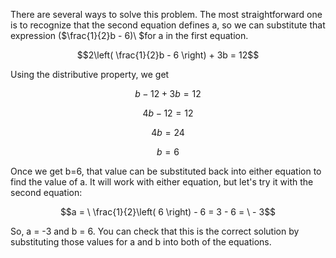 There are several ways to solve this problem. The most
straightforward one is to recognize that the second equation defines a,
so we can substitute that expression ($\frac{1}{2}b - 6)\ $for a in the
first equation.

$$2\left( \frac{1}{2}b - 6 \right) + 3b = 12$$

Using the distributive property, we get

$$b - 12 + 3b = 12$$

$$4b - 12 = 12$$

$$4b = 24$$

$$b = 6$$

Once we get b=6, that value can be substituted back into either equation
to find the value of a. It will work with either equation, but let's try
it with the second equation:

$$a = \ \frac{1}{2}\left( 6 \right) - 6 = 3 - 6 = \  - 3$$

So, a = -3 and b = 6. You can check that this is the correct solution by
substituting those values for a and b into both of the equations.
